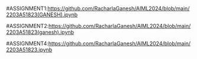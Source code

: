 #ASSIGNMENT1:https://github.com/RacharlaGanesh/AIML2024/blob/main/2203A51823(GANESH).ipynb

#ASSIGNMENT2:https://github.com/RacharlaGanesh/AIML2024/blob/main/2203A51823(ganesh).ipynb

#ASSIGNMENT4:https://github.com/RacharlaGanesh/AIML2024/blob/main/2203A51823.ipynb
